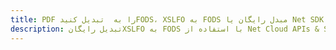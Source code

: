 ---title: PDF را به  تبدیل کنیدFODS، XSLFO به FODS مبدل رایگان یا Net SDKdescription: تبدیل رایگانXSLFO به FODS با استفاده از Net Cloud APIs & SDK همچنین اسناد PDF را در Cloud ایجاد، ویرایش و رندر کنید.---